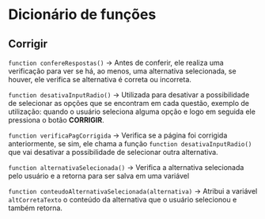 # Dicionário de funções

## Corrigir 

```function confereRespostas()``` -> Antes de conferir, ele realiza uma verificação para ver se há, ao menos, uma alternativa selecionada, se houver, ele verifica se alternativa é correta ou incorreta.

```function desativaInputRadio()``` -> Utilizada para desativar a possibilidade de selecionar as opções que se encontram em cada questão, exemplo de utilização: quando o usuário seleciona alguma opção e logo em seguida ele pressiona o botão **CORRIGIR**.

```function verificaPagCorrigida``` -> Verifica se a página foi corrigida anteriormente, se sim, ele chama a função ```function desativaInputRadio()``` que vai desativar a possibilidade de selecionar outra alternativa.

```function alternativaSelecionada()``` -> Verifica a alternativa selecionada pelo usuário e a retorna para ser salva em uma variável

```function conteudoAlternativaSelecionada(alternativa)``` -> Atribui a variável `altCorretaTexto` o conteúdo da alternativa que o usuário selecionou e também retorna.

